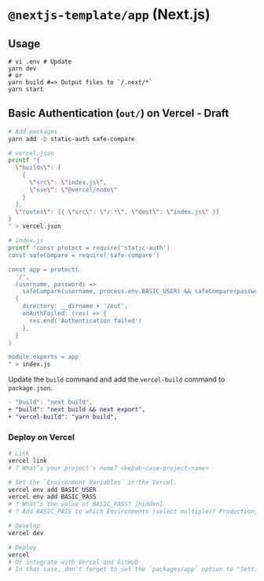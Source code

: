 # `@nextjs-template/app` (Next.js)

## Usage

```
# vi .env # Update
yarn dev
# or
yarn build #=> Output files to `/.next/*`
yarn start
```

## Basic Authentication (`out/`) on Vercel - Draft

```bash
# Add packages
yarn add -D static-auth safe-compare
```

```bash
# vercel.json
printf "{
  \"builds\": [
    {
      \"src\": \"index.js\",
      \"use\": \"@vercel/node\"
    }
  ],
  \"routes\": [{ \"src\": \"/.*\", \"dest\": \"index.js\" }]
}
" > vercel.json

# index.js
printf "const protect = require('static-auth')
const safeCompare = require('safe-compare')

const app = protect(
  '/',
  (username, password) =>
    safeCompare(username, process.env.BASIC_USER) && safeCompare(password, process.env.BASIC_PASS),
  {
    directory: __dirname + '/out',
    onAuthFailed: (res) => {
      res.end('Authentication failed')
    },
  }
)

module.exports = app
" > index.js
```

Update the `build` command and add the `vercel-build` command to `package.json`.

```diff
- "build": "next build",
+ "build": "next build && next export",
+ "vercel-build": "yarn build",
```

### Deploy on Vercel

```bash
# Link
vercel link
# ? What’s your project’s name? <kebab-case-project-name>

# Set the `Environment Variables` in the Vercel.
vercel env add BASIC_USER
vercel env add BASIC_PASS
# ? What’s the value of BASIC_PASS? [hidden]
# ? Add BASIC_PASS to which Environments (select multiple)? Production, Preview, Development

# Develop
vercel dev

# Deploy
vercel
# Or integrate with Vercel and GitHub
# In that case, don't forget to set the `packages/app` option to "Settings > General > Root Directory" on Vercel
```
